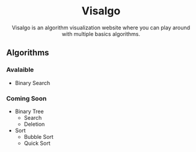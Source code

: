 <h1 align="center"> Visalgo </h1>

<p align="center"> Visalgo is an algorithm visualization website where you can play around with multiple basics algorithms. </p>

## Algorithms

### Avalaible
- Binary Search

### Coming Soon
- Binary Tree
  - Search
  - Deletion
- Sort
  - Bubble Sort
  - Quick Sort
